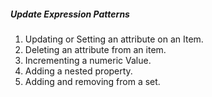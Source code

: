 ##### Update Expression Patterns

1. Updating or Setting an attribute on an Item.
2. Deleting an attribute from an item.
3. Incrementing a numeric Value.
4. Adding a nested property.
5. Adding and removing from a set.

